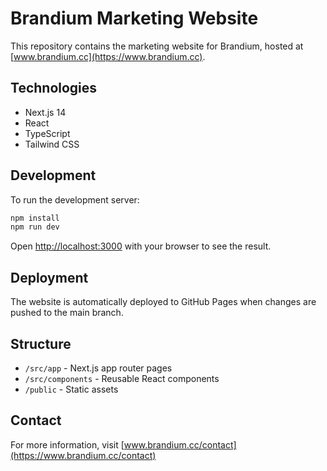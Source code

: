 # Brandium Marketing Website

This repository contains the marketing website for Brandium, hosted at [www.brandium.cc](https://www.brandium.cc).

## Technologies

- Next.js 14
- React
- TypeScript
- Tailwind CSS

## Development

To run the development server:

```bash
npm install
npm run dev
```

Open [http://localhost:3000](http://localhost:3000) with your browser to see the result.

## Deployment

The website is automatically deployed to GitHub Pages when changes are pushed to the main branch.

## Structure

- `/src/app` - Next.js app router pages
- `/src/components` - Reusable React components
- `/public` - Static assets

## Contact

For more information, visit [www.brandium.cc/contact](https://www.brandium.cc/contact)